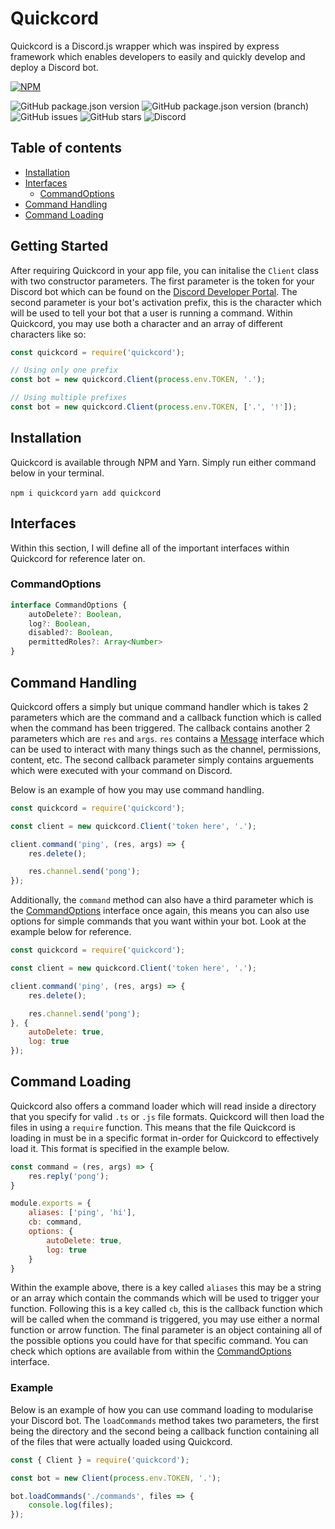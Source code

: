 # Quickcord
Quickcord is a Discord.js wrapper which was inspired by express framework which enables developers to easily and quickly develop and deploy a Discord bot.

[![NPM](https://nodei.co/npm/quickcord.png)](https://nodei.co/npm/quickcord/)

![GitHub package.json version](https://img.shields.io/github/package-json/v/lntel/quickcord)
![GitHub package.json version (branch)](https://img.shields.io/github/package-json/v/lntel/quickcord/dev)
![GitHub issues](https://img.shields.io/github/issues/lntel/quickcord)
![GitHub stars](https://img.shields.io/github/stars/lntel/Quickcord?style=social)
![Discord](https://img.shields.io/discord/617003564434456588)

## Table of contents
- [Installation](#installation)
- [Interfaces](#interfaces)
    - [CommandOptions](#commandoptions)
- [Command Handling](#command-handling)
- [Command Loading](#command-loading)

## Getting Started
After requiring Quickcord in your app file, you can initalise the `Client` class with two constructor parameters. The first parameter is the token for your Discord bot which can be found on the [Discord Developer Portal](https://discord.com/developers/applications). The second parameter is your bot's activation prefix, this is the character which will be used to tell your bot that a user is running a command. Within Quickcord, you may use both a character and an array of different characters like so:

```js
const quickcord = require('quickcord');

// Using only one prefix
const bot = new quickcord.Client(process.env.TOKEN, '.');

// Using multiple prefixes
const bot = new quickcord.Client(process.env.TOKEN, ['.', '!']);
```

## Installation
Quickcord is available through NPM and Yarn. Simply run either command below in your terminal.

`npm i quickcord`
`yarn add quickcord`

## Interfaces
Within this section, I will define all of the important interfaces within Quickcord for reference later on.

### CommandOptions
```ts
interface CommandOptions {
    autoDelete?: Boolean,
    log?: Boolean,
    disabled?: Boolean,
    permittedRoles?: Array<Number>
}
```

## Command Handling
Quickcord offers a simply but unique command handler which is takes 2 parameters which are the command and a callback function which is called when the command has been triggered. The callback contains another 2 parameters which are `res` and `args`. `res` contains a [Message](https://discord.js.org/#/docs/main/stable/class/Message) interface which can be used to interact with many things such as the channel, permissions, content, etc. The second callback parameter simply contains arguements which were executed with your command on Discord.

Below is an example of how you may use command handling.

```js
const quickcord = require('quickcord');

const client = new quickcord.Client('token here', '.');

client.command('ping', (res, args) => {
    res.delete();

    res.channel.send('pong');
});
```

Additionally, the `command` method can also have a third parameter which is the [CommandOptions](#commandoptions) interface once again, this means you can also use options for simple commands that you want within your bot. Look at the example below for reference.

```js
const quickcord = require('quickcord');

const client = new quickcord.Client('token here', '.');

client.command('ping', (res, args) => {
    res.delete();

    res.channel.send('pong');
}, {
    autoDelete: true,
    log: true
});
```

## Command Loading
Quickcord also offers a command loader which will read inside a directory that you specify for valid `.ts` or `.js` file formats. Quickcord will then load the files in using a `require` function. This means that the file Quickcord is loading in must be in a specific format in-order for Quickcord to effectively load it. This format is specified in the example below.

```js
const command = (res, args) => {
    res.reply('pong');
}

module.exports = {
    aliases: ['ping', 'hi'],
    cb: command,
    options: {
        autoDelete: true,
        log: true
    }
}
```

Within the example above, there is a key called `aliases` this may be a string or an array which contain the commands which will be used to trigger your function. Following this is a key called `cb`, this is the callback function which will be called when the command is triggered, you may use either a normal function or arrow function. The final parameter is an object containing all of the possible options you could have for that specific command. You can check which options are available from within the [CommandOptions](#commandoptions) interface.

### Example
Below is an example of how you can use command loading to modularise your Discord bot. The `loadCommands` method takes two parameters, the first being the directory and the second being a callback function containing all of the files that were actually loaded using Quickcord.

```js
const { Client } = require('quickcord');

const bot = new Client(process.env.TOKEN, '.');

bot.loadCommands('./commands', files => {
    console.log(files);
});